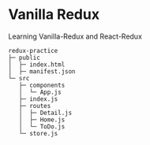 # Vanilla Redux

Learning Vanilla-Redux and React-Redux
```
redux-practice
├─ public
│  ├─ index.html
│  ├─ manifest.json
└─ src
   ├─ components
   │  └─ App.js
   ├─ index.js
   ├─ routes
   │  ├─ Detail.js
   │  ├─ Home.js
   │  └─ ToDo.js
   └─ store.js
```